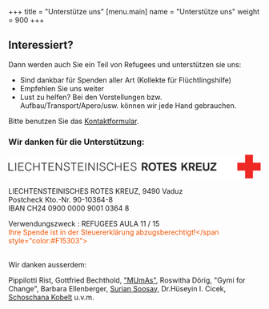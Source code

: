 +++
title = "Unterstütze uns"
[menu.main]
name =  "Unterstütze uns"
weight = 900
+++

## Interessiert? 

Dann werden auch Sie ein Teil von Refugees und unterstützen sie uns: 

 - Sind dankbar für Spenden aller Art (Kollekte für Flüchtlingshilfe)
 - Empfehlen Sie uns weiter
 - Lust zu helfen? Bei den Vorstellungen bzw. Aufbau/Transport/Apero/usw. können wir jede Hand gebrauchen. 


Bitte benutzen Sie das [Kontaktformular](http://therefugees.ch/contact/).


### Wir danken für die Unterstützung: 

<img src="/RotesKreuz-Logo-Web.gif"/>

LIECHTENSTEINISCHES ROTES KREUZ, 9490 Vaduz<br/>
Postcheck
Kto.-Nr. 90-10364-8<br/>
IBAN    CH24 0900 0000 9001 0364 8

Verwendungszweck : REFUGEES AULA 11 / 15<br/>
<span style="color:#F15303">Ihre Spende ist in der Steuererklärung abzugsberechtigt!</span style="color:#F15303"><br/>
<br/>

Wir danken ausserdem: 

Pippilotti Rist, Gottfried Bechthold, ["MUmAs"](http://www.mumas.li/), Roswitha Dörig, "Gymi for Change", Barbara Ellenberger, [Surian Soosay](https://www.flickr.com/photos/ssoosay/), Dr.Hüseyin I. Cicek, [Schoschana Kobelt](http://schoschanakobelt.ch/) u.v.m.
